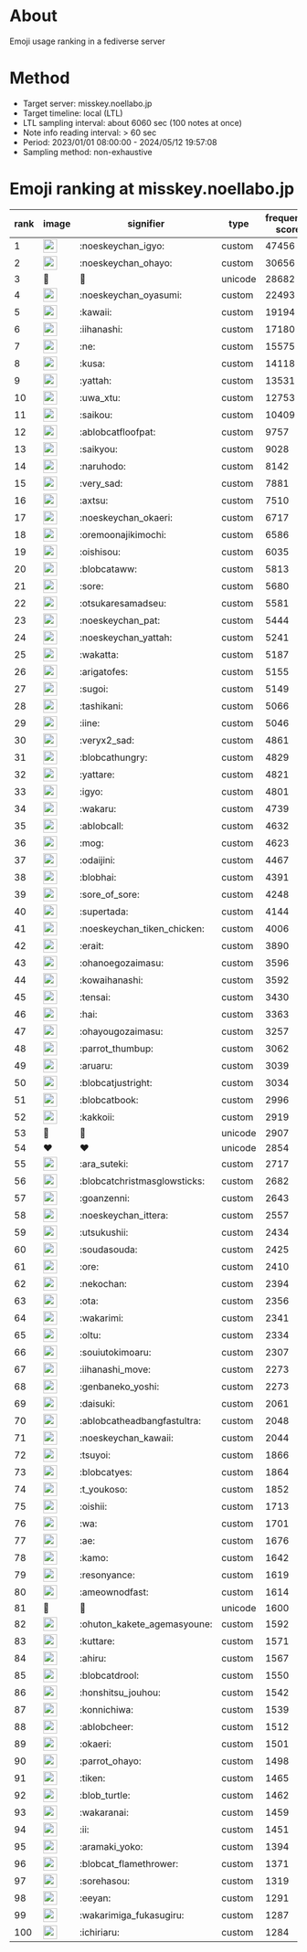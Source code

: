 # About
Emoji usage ranking in a fediverse server

# Method
- Target server: misskey.noellabo.jp
- Target timeline: local (LTL)
- LTL sampling interval: about 6060 sec (100 notes at once)
- Note info reading interval: > 60 sec
- Period: 2023/01/01 08:00:00 - 2024/05/12 19:57:08 
- Sampling method: non-exhaustive

# Emoji ranking at misskey.noellabo.jp

|rank|image|signifier|type|frequency score|
|----|----|----|----|----|
|1|<img height="24" src="https://misskey.noellabo.jp/emoji/noeskeychan_igyo.webp">|:noeskeychan_igyo:|custom|47456|
|2|<img height="24" src="https://misskey.noellabo.jp/emoji/noeskeychan_ohayo.webp">|:noeskeychan_ohayo:|custom|30656|
|3|🎉|🎉|unicode|28682|
|4|<img height="24" src="https://misskey.noellabo.jp/emoji/noeskeychan_oyasumi.webp">|:noeskeychan_oyasumi:|custom|22493|
|5|<img height="24" src="https://misskey.noellabo.jp/emoji/kawaii.webp">|:kawaii:|custom|19194|
|6|<img height="24" src="https://misskey.noellabo.jp/emoji/iihanashi.webp">|:iihanashi:|custom|17180|
|7|<img height="24" src="https://misskey.noellabo.jp/emoji/ne.webp">|:ne:|custom|15575|
|8|<img height="24" src="https://misskey.noellabo.jp/emoji/kusa.webp">|:kusa:|custom|14118|
|9|<img height="24" src="https://misskey.noellabo.jp/emoji/yattah.webp">|:yattah:|custom|13531|
|10|<img height="24" src="https://misskey.noellabo.jp/emoji/uwa_xtu.webp">|:uwa_xtu:|custom|12753|
|11|<img height="24" src="https://misskey.noellabo.jp/emoji/saikou.webp">|:saikou:|custom|10409|
|12|<img height="24" src="https://misskey.noellabo.jp/emoji/ablobcatfloofpat.webp">|:ablobcatfloofpat:|custom|9757|
|13|<img height="24" src="https://misskey.noellabo.jp/emoji/saikyou.webp">|:saikyou:|custom|9028|
|14|<img height="24" src="https://misskey.noellabo.jp/emoji/naruhodo.webp">|:naruhodo:|custom|8142|
|15|<img height="24" src="https://misskey.noellabo.jp/emoji/very_sad.webp">|:very_sad:|custom|7881|
|16|<img height="24" src="https://misskey.noellabo.jp/emoji/axtsu.webp">|:axtsu:|custom|7510|
|17|<img height="24" src="https://misskey.noellabo.jp/emoji/noeskeychan_okaeri.webp">|:noeskeychan_okaeri:|custom|6717|
|18|<img height="24" src="https://misskey.noellabo.jp/emoji/oremoonajikimochi.webp">|:oremoonajikimochi:|custom|6586|
|19|<img height="24" src="https://misskey.noellabo.jp/emoji/oishisou.webp">|:oishisou:|custom|6035|
|20|<img height="24" src="https://misskey.noellabo.jp/emoji/blobcataww.webp">|:blobcataww:|custom|5813|
|21|<img height="24" src="https://misskey.noellabo.jp/emoji/sore.webp">|:sore:|custom|5680|
|22|<img height="24" src="https://misskey.noellabo.jp/emoji/otsukaresamadseu.webp">|:otsukaresamadseu:|custom|5581|
|23|<img height="24" src="https://misskey.noellabo.jp/emoji/noeskeychan_pat.webp">|:noeskeychan_pat:|custom|5444|
|24|<img height="24" src="https://misskey.noellabo.jp/emoji/noeskeychan_yattah.webp">|:noeskeychan_yattah:|custom|5241|
|25|<img height="24" src="https://misskey.noellabo.jp/emoji/wakatta.webp">|:wakatta:|custom|5187|
|26|<img height="24" src="https://misskey.noellabo.jp/emoji/arigatofes.webp">|:arigatofes:|custom|5155|
|27|<img height="24" src="https://misskey.noellabo.jp/emoji/sugoi.webp">|:sugoi:|custom|5149|
|28|<img height="24" src="https://misskey.noellabo.jp/emoji/tashikani.webp">|:tashikani:|custom|5066|
|29|<img height="24" src="https://misskey.noellabo.jp/emoji/iine.webp">|:iine:|custom|5046|
|30|<img height="24" src="https://misskey.noellabo.jp/emoji/veryx2_sad.webp">|:veryx2_sad:|custom|4861|
|31|<img height="24" src="https://misskey.noellabo.jp/emoji/blobcathungry.webp">|:blobcathungry:|custom|4829|
|32|<img height="24" src="https://misskey.noellabo.jp/emoji/yattare.webp">|:yattare:|custom|4821|
|33|<img height="24" src="https://misskey.noellabo.jp/emoji/igyo.webp">|:igyo:|custom|4801|
|34|<img height="24" src="https://misskey.noellabo.jp/emoji/wakaru.webp">|:wakaru:|custom|4739|
|35|<img height="24" src="https://misskey.noellabo.jp/emoji/ablobcall.webp">|:ablobcall:|custom|4632|
|36|<img height="24" src="https://misskey.noellabo.jp/emoji/mog.webp">|:mog:|custom|4623|
|37|<img height="24" src="https://misskey.noellabo.jp/emoji/odaijini.webp">|:odaijini:|custom|4467|
|38|<img height="24" src="https://misskey.noellabo.jp/emoji/blobhai.webp">|:blobhai:|custom|4391|
|39|<img height="24" src="https://misskey.noellabo.jp/emoji/sore_of_sore.webp">|:sore_of_sore:|custom|4248|
|40|<img height="24" src="https://misskey.noellabo.jp/emoji/supertada.webp">|:supertada:|custom|4144|
|41|<img height="24" src="https://misskey.noellabo.jp/emoji/noeskeychan_tiken_chicken.webp">|:noeskeychan_tiken_chicken:|custom|4006|
|42|<img height="24" src="https://misskey.noellabo.jp/emoji/erait.webp">|:erait:|custom|3890|
|43|<img height="24" src="https://misskey.noellabo.jp/emoji/ohanoegozaimasu.webp">|:ohanoegozaimasu:|custom|3596|
|44|<img height="24" src="https://misskey.noellabo.jp/emoji/kowaihanashi.webp">|:kowaihanashi:|custom|3592|
|45|<img height="24" src="https://misskey.noellabo.jp/emoji/tensai.webp">|:tensai:|custom|3430|
|46|<img height="24" src="https://misskey.noellabo.jp/emoji/hai.webp">|:hai:|custom|3363|
|47|<img height="24" src="https://misskey.noellabo.jp/emoji/ohayougozaimasu.webp">|:ohayougozaimasu:|custom|3257|
|48|<img height="24" src="https://misskey.noellabo.jp/emoji/parrot_thumbup.webp">|:parrot_thumbup:|custom|3062|
|49|<img height="24" src="https://misskey.noellabo.jp/emoji/aruaru.webp">|:aruaru:|custom|3039|
|50|<img height="24" src="https://misskey.noellabo.jp/emoji/blobcatjustright.webp">|:blobcatjustright:|custom|3034|
|51|<img height="24" src="https://misskey.noellabo.jp/emoji/blobcatbook.webp">|:blobcatbook:|custom|2996|
|52|<img height="24" src="https://misskey.noellabo.jp/emoji/kakkoii.webp">|:kakkoii:|custom|2919|
|53|🍗|🍗|unicode|2907|
|54|❤|❤|unicode|2854|
|55|<img height="24" src="https://misskey.noellabo.jp/emoji/ara_suteki.webp">|:ara_suteki:|custom|2717|
|56|<img height="24" src="https://misskey.noellabo.jp/emoji/blobcatchristmasglowsticks.webp">|:blobcatchristmasglowsticks:|custom|2682|
|57|<img height="24" src="https://misskey.noellabo.jp/emoji/goanzenni.webp">|:goanzenni:|custom|2643|
|58|<img height="24" src="https://misskey.noellabo.jp/emoji/noeskeychan_ittera.webp">|:noeskeychan_ittera:|custom|2557|
|59|<img height="24" src="https://misskey.noellabo.jp/emoji/utsukushii.webp">|:utsukushii:|custom|2434|
|60|<img height="24" src="https://misskey.noellabo.jp/emoji/soudasouda.webp">|:soudasouda:|custom|2425|
|61|<img height="24" src="https://misskey.noellabo.jp/emoji/ore.webp">|:ore:|custom|2410|
|62|<img height="24" src="https://misskey.noellabo.jp/emoji/nekochan.webp">|:nekochan:|custom|2394|
|63|<img height="24" src="https://misskey.noellabo.jp/emoji/ota.webp">|:ota:|custom|2356|
|64|<img height="24" src="https://misskey.noellabo.jp/emoji/wakarimi.webp">|:wakarimi:|custom|2341|
|65|<img height="24" src="https://misskey.noellabo.jp/emoji/oltu.webp">|:oltu:|custom|2334|
|66|<img height="24" src="https://misskey.noellabo.jp/emoji/souiutokimoaru.webp">|:souiutokimoaru:|custom|2307|
|67|<img height="24" src="https://misskey.noellabo.jp/emoji/iihanashi_move.webp">|:iihanashi_move:|custom|2273|
|68|<img height="24" src="https://misskey.noellabo.jp/emoji/genbaneko_yoshi.webp">|:genbaneko_yoshi:|custom|2273|
|69|<img height="24" src="https://misskey.noellabo.jp/emoji/daisuki.webp">|:daisuki:|custom|2061|
|70|<img height="24" src="https://misskey.noellabo.jp/emoji/ablobcatheadbangfastultra.webp">|:ablobcatheadbangfastultra:|custom|2048|
|71|<img height="24" src="https://misskey.noellabo.jp/emoji/noeskeychan_kawaii.webp">|:noeskeychan_kawaii:|custom|2044|
|72|<img height="24" src="https://misskey.noellabo.jp/emoji/tsuyoi.webp">|:tsuyoi:|custom|1866|
|73|<img height="24" src="https://misskey.noellabo.jp/emoji/blobcatyes.webp">|:blobcatyes:|custom|1864|
|74|<img height="24" src="https://misskey.noellabo.jp/emoji/t_youkoso.webp">|:t_youkoso:|custom|1852|
|75|<img height="24" src="https://misskey.noellabo.jp/emoji/oishii.webp">|:oishii:|custom|1713|
|76|<img height="24" src="https://misskey.noellabo.jp/emoji/wa.webp">|:wa:|custom|1701|
|77|<img height="24" src="https://misskey.noellabo.jp/emoji/ae.webp">|:ae:|custom|1676|
|78|<img height="24" src="https://misskey.noellabo.jp/emoji/kamo.webp">|:kamo:|custom|1642|
|79|<img height="24" src="https://misskey.noellabo.jp/emoji/resonyance.webp">|:resonyance:|custom|1619|
|80|<img height="24" src="https://misskey.noellabo.jp/emoji/ameownodfast.webp">|:ameownodfast:|custom|1614|
|81|👀|👀|unicode|1600|
|82|<img height="24" src="https://misskey.noellabo.jp/emoji/ohuton_kakete_agemasyoune.webp">|:ohuton_kakete_agemasyoune:|custom|1592|
|83|<img height="24" src="https://misskey.noellabo.jp/emoji/kuttare.webp">|:kuttare:|custom|1571|
|84|<img height="24" src="https://misskey.noellabo.jp/emoji/ahiru.webp">|:ahiru:|custom|1567|
|85|<img height="24" src="https://misskey.noellabo.jp/emoji/blobcatdrool.webp">|:blobcatdrool:|custom|1550|
|86|<img height="24" src="https://misskey.noellabo.jp/emoji/honshitsu_jouhou.webp">|:honshitsu_jouhou:|custom|1542|
|87|<img height="24" src="https://misskey.noellabo.jp/emoji/konnichiwa.webp">|:konnichiwa:|custom|1539|
|88|<img height="24" src="https://misskey.noellabo.jp/emoji/ablobcheer.webp">|:ablobcheer:|custom|1512|
|89|<img height="24" src="https://misskey.noellabo.jp/emoji/okaeri.webp">|:okaeri:|custom|1501|
|90|<img height="24" src="https://misskey.noellabo.jp/emoji/parrot_ohayo.webp">|:parrot_ohayo:|custom|1498|
|91|<img height="24" src="https://misskey.noellabo.jp/emoji/tiken.webp">|:tiken:|custom|1465|
|92|<img height="24" src="https://misskey.noellabo.jp/emoji/blob_turtle.webp">|:blob_turtle:|custom|1462|
|93|<img height="24" src="https://misskey.noellabo.jp/emoji/wakaranai.webp">|:wakaranai:|custom|1459|
|94|<img height="24" src="https://misskey.noellabo.jp/emoji/ii.webp">|:ii:|custom|1451|
|95|<img height="24" src="https://misskey.noellabo.jp/emoji/aramaki_yoko.webp">|:aramaki_yoko:|custom|1394|
|96|<img height="24" src="https://misskey.noellabo.jp/emoji/blobcat_flamethrower.webp">|:blobcat_flamethrower:|custom|1371|
|97|<img height="24" src="https://misskey.noellabo.jp/emoji/sorehasou.webp">|:sorehasou:|custom|1319|
|98|<img height="24" src="https://misskey.noellabo.jp/emoji/eeyan.webp">|:eeyan:|custom|1291|
|99|<img height="24" src="https://misskey.noellabo.jp/emoji/wakarimiga_fukasugiru.webp">|:wakarimiga_fukasugiru:|custom|1287|
|100|<img height="24" src="https://misskey.noellabo.jp/emoji/ichiriaru.webp">|:ichiriaru:|custom|1284|
